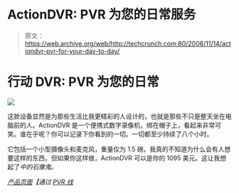 # ActionDVR: PVR 为您的日常服务

> 原文：<https://web.archive.org/web/http://techcrunch.com:80/2006/11/14/actiondvr-pvr-for-your-day-to-day/>

# 行动 DVR: PVR 为您的日常

![](img/07f529510cc0c4e2b325c88060ec15bb.png)

这款设备显然是为那些生活比我更精彩的人设计的，也就是那些不只是整天坐在电脑前的人。ActionDVR 是一个便携式数字录像机，绑在帽子上，看起来非常可笑。谁在乎呢？你可以记录下你看到的一切。一切都至少持续了八个小时。

它包括一个小型摄像头和麦克风，重量仅为 1.5 磅。我真的不知道为什么会有人想要这样的东西，但如果你这样做，ActionDVR 可以是你的 1095 美元。这让我想起了[](https://web.archive.org/web/20201202042637/http://www.amazon.com/gp/redirect.html%3FASIN=0553380958%26tag=manalangcom-20%26lcode=xm2%26cID=2025%26ccmID=165953%26location=/o/ASIN/0553380958%253FSubscriptionId=0EMV44A9A5YT1RVDGZ82 "View product details at Amazon")*中的石像鬼。*

 *[产品页面](https://web.archive.org/web/20201202042637/http://www.actiondvr.com/)【通过 [PVR 线](https://web.archive.org/web/20201202042637/http://www.pvrwire.com/2006/11/13/pvr-on-the-go-record-your-life-8-hours-at-a-time/)*